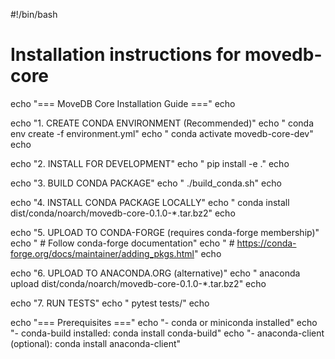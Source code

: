 #!/bin/bash
# Installation instructions for movedb-core

echo "=== MoveDB Core Installation Guide ==="
echo

echo "1. CREATE CONDA ENVIRONMENT (Recommended)"
echo "   conda env create -f environment.yml"
echo "   conda activate movedb-core-dev"
echo

echo "2. INSTALL FOR DEVELOPMENT"
echo "   pip install -e ."
echo

echo "3. BUILD CONDA PACKAGE"
echo "   ./build_conda.sh"
echo

echo "4. INSTALL CONDA PACKAGE LOCALLY"
echo "   conda install dist/conda/noarch/movedb-core-0.1.0-*.tar.bz2"
echo

echo "5. UPLOAD TO CONDA-FORGE (requires conda-forge membership)"
echo "   # Follow conda-forge documentation"
echo "   # https://conda-forge.org/docs/maintainer/adding_pkgs.html"
echo

echo "6. UPLOAD TO ANACONDA.ORG (alternative)"
echo "   anaconda upload dist/conda/noarch/movedb-core-0.1.0-*.tar.bz2"
echo

echo "7. RUN TESTS"
echo "   pytest tests/"
echo

echo "=== Prerequisites ==="
echo "- conda or miniconda installed"
echo "- conda-build installed: conda install conda-build"
echo "- anaconda-client (optional): conda install anaconda-client"
